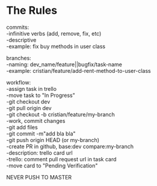 # The Rules 


commits:<br>
-infinitive verbs (add, remove, fix, etc)<br>
-descriptive<br>
-example: fix buy methods in user class<br>

branches:<br>
-naming: dev_name/feature||bugfix/task-name<br>
-example: cristian/feature/add-rent-method-to-user-class<br>

workflow:<br>
-assign task in trello<br>
-move task to "In Progress"<br>
-git checkout dev<br>
-git pull origin dev<br>
-git checkout -b cristian/feature/my-branch<br>
-work, commit changes<br>
-git add files<br>
-git commit -m"add bla bla"<br>
-git push origin HEAD (or my-branch)<br>
-create PR in github, base:dev compare:my-branch<br>
-description: trello card url<br>
-trello: comment pull request url in task card<br>
-move card to "Pending Verification"<br>

NEVER PUSH TO MASTER
